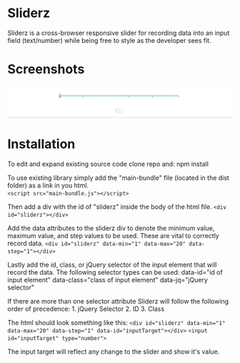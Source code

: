 # Sliderz
Sliderz is a cross-browser responsive slider for recording data into an input field (text/number) while
being free to style as the developer sees fit.

# Screenshots
<img src="https://raw.githubusercontent.com/matthewmp/sliderz/master/sliderz.gif " />

# Installation
To edit and expand existing source code clone repo and:
    npm install 

To use existing library simply add the "main-bundle" file (located in the dist folder) as a link in you html.  
    `<script src="main-bundle.js"></script>`

Then add a div with the id of "sliderz" inside the body of the html file.
    `<div id="sliderz"></div>`

Add the data attributes to the sliderz div to denote the minimum value, maximum value, and step values to be used.  These are vital to correctly record data.
    `<div id="sliderz" data-min="1" data-max="20" data-step="1"></div>`

Lastly add the id, class, or jQuery selector of the input element that will record the data. The following selector types can be used:
    data-id="id of input element" data-class="class of input element" data-jq="jQuery selector"

If there are more than one selector attribute Sliderz will follow the following order of precedence:
	1. jQuery Selector
	2. ID
	3. Class

The html should look something like this:
    `<div id="sliderz" data-min="1" data-max="20" data-step="1" data-id="inputTarget"></div>`
    `<input id="inputTarget" type="number">`

The input target will reflect any change to the slider and show it's value.



